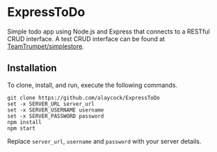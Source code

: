 # ExpressToDo #
Simple todo app using Node.js and Express that connects to a RESTful CRUD
interface. A test CRUD interface can be found at
[TeamTrumpet/simplestore](https://github.com/TeamTrumpet/simplestore).

## Installation ##

To clone, install, and run, execute the following commands.

    git clone https://github.com/alaycock/ExpressToDo
    set -x SERVER_URL server_url
    set -x SERVER_USERNAME username
    set -x SERVER_PASSWORD password
    npm install
    npm start

Replace `server_url`, `username` and `password` with your server details.
